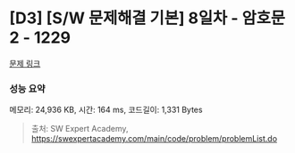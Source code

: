 # [D3] [S/W 문제해결 기본] 8일차 - 암호문2 - 1229 

[문제 링크](https://swexpertacademy.com/main/code/problem/problemDetail.do?contestProbId=AV14yIsqAHYCFAYD) 

### 성능 요약

메모리: 24,936 KB, 시간: 164 ms, 코드길이: 1,331 Bytes



> 출처: SW Expert Academy, https://swexpertacademy.com/main/code/problem/problemList.do